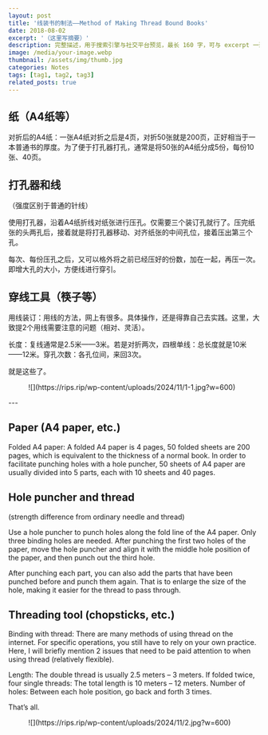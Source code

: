 ```yaml
---
layout: post
title: '线装书的制法——Method of Making Thread Bound Books'
date: 2018-08-02
excerpt: '（这里写摘要）'
description: 完整描述，用于搜索引擎与社交平台预览，最长 160 字，可与 excerpt 一致
image: /media/your-image.webp
thumbnail: /assets/img/thumb.jpg
categories: Notes
tags: [tag1, tag2, tag3]
related_posts: true
---
```


## 纸（A4纸等）

对折后的A4纸：一张A4纸对折之后是4页，对折50张就是200页，正好相当于一本普通书的厚度。为了便于打孔器打孔，通常是将50张的A4纸分成5份，每份10张、40页。

## 打孔器和线

（强度区别于普通的针线）

使用打孔器，沿着A4纸折线对纸张进行压孔。仅需要三个装订孔就行了。压完纸张的头两孔后，接着就是将打孔器移动、对齐纸张的中间孔位，接着压出第三个孔。

每次、每份压孔之后，又可以格外将之前已经压好的份数，加在一起，再压一次。即增大孔的大小，方便线进行穿引。

## 穿线工具（筷子等）

用线装订：用线的方法，网上有很多。具体操作，还是得靠自己去实践。这里，大致提2个用线需要注意的问题（相对、灵活）。

长度：复线通常是2.5米——3米。若是对折两次，四根单线：总长度就是10米——12米。穿孔次数：各孔位间，来回3次。

就是这些了。

<figure class="wp-block-image size-large has-custom-border">![](https://rips.rip/wp-content/uploads/2024/11/1-1.jpg?w=600)</figure>---

## Paper (A4 paper, etc.)

Folded A4 paper: A folded A4 paper is 4 pages, 50 folded sheets are 200 pages, which is equivalent to the thickness of a normal book. In order to facilitate punching holes with a hole puncher, 50 sheets of A4 paper are usually divided into 5 parts, each with 10 sheets and 40 pages.

## Hole puncher and thread

(strength difference from ordinary needle and thread)

Use a hole puncher to punch holes along the fold line of the A4 paper. Only three binding holes are needed. After punching the first two holes of the paper, move the hole puncher and align it with the middle hole position of the paper, and then punch out the third hole.

After punching each part, you can also add the parts that have been punched before and punch them again. That is to enlarge the size of the hole, making it easier for the thread to pass through.

## Threading tool (chopsticks, etc.)

Binding with thread: There are many methods of using thread on the internet. For specific operations, you still have to rely on your own practice. Here, I will briefly mention 2 issues that need to be paid attention to when using thread (relatively flexible).

Length: The double thread is usually 2.5 meters – 3 meters. If folded twice, four single threads: The total length is 10 meters – 12 meters. Number of holes: Between each hole position, go back and forth 3 times.

That’s all.

<figure class="wp-block-image size-large has-custom-border">![](https://rips.rip/wp-content/uploads/2024/11/2.jpg?w=600)</figure>